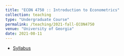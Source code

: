 ```yaml
---
title: "ECON 4750 :: Introduction to Econometrics"
collection: teaching
type: "Undergraduate Course"
permalink: /teaching/2021-fall-ECON4750
venue: "University of Georgia"
date: 2021-08-11
---
```


- [Syllabus](/files/syllabus.4750.pdf)